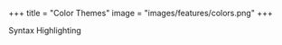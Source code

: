 +++
title = "Color Themes"
image = "images/features/colors.png"
+++

Syntax Highlighting

<!--more-->

